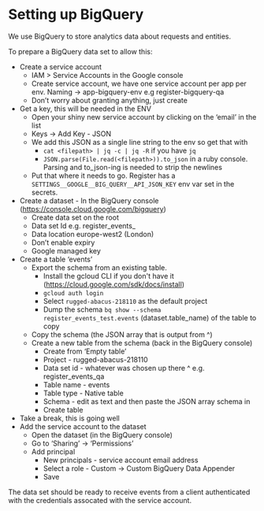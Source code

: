 Setting up BigQuery
===================

We use BigQuery to store analytics data about requests and entities.

To prepare a BigQuery data set to allow this:

* Create a service account
    * IAM > Service Accounts in the Google console
    * Create service account, we have one service account per app per env. Naming -> app-bigquery-env e.g register-bigquery-qa
    * Don’t worry about granting anything, just create
* Get a key, this will be needed in the ENV
    * Open your shiny new service account by clicking on the ‘email’ in the list
    * Keys -> Add Key - JSON
    * We add this JSON as a single line string to the env so get that with
        * `cat <filepath> | jq -c | jq -R` if you have `jq`
        * `JSON.parse(File.read(<filepath>)).to_json` in a ruby console. Parsing and to_json-ing is needed to strip the newlines
    * Put that where it needs to go. Register has a `SETTINGS__GOOGLE__BIG_QUERY__API_JSON_KEY` env var set in the secrets.
* Create a dataset - In the BigQuery console (https://console.cloud.google.com/bigquery)
    * Create data set on the root
    * Data set Id e.g. register_events_<environment>
    * Data location europe-west2 (London)
    * Don’t enable expiry
    * Google managed key
* Create a table ‘events’
    * Export the schema from an existing table.
        * Install the gcloud CLI if you don't have it (https://cloud.google.com/sdk/docs/install)
        * `gcloud auth login`
        * Select `rugged-abacus-218110` as the default project
        * Dump the schema `bq show --schema register_events_test.events` (dataset.table_name) of the table to copy
    * Copy the schema (the JSON array that is output from ^)
    * Create a new table from the schema (back in the BigQuery console)
        * Create from ‘Empty table’
        * Project - rugged-abacus-218110
        * Data set id - whatever was chosen up there ^ e.g. register_events_qa
        * Table name - events
        * Table type - Native table
        * Schema - edit as text and then paste the JSON array schema in
        * Create table
* Take a break, this is going well
* Add the service account to the dataset
    * Open the dataset (in the BigQuery console)
    * Go to ‘Sharing’ -> ‘Permissions’
    * Add principal
        * New principals - service account email address
        * Select a role - Custom -> Custom BigQuery Data Appender
        * Save

The data set should be ready to receive events from a client authenticated with the credentials assocated with the service account. 
